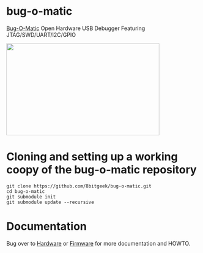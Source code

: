 # bug-o-matic
[Bug-O-Matic](http://www.8bitgeek.net/bug-o-matic) Open Hardware USB Debugger Featuring JTAG/SWD/UART/I2C/GPIO 

[<img src="http://www.8bitgeek.net/bug-o-matic/bug-o-matic.png" width="400" height="240">](http://www.8bitgeek.net/bug-o-matic)

# Cloning and setting up a working coopy of the bug-o-matic repository

```
git clone https://github.com/8bitgeek/bug-o-matic.git
cd bug-o-matic
git submodule init
git submodule update --recursive
```

# Documentation

Bug over to [Hardware](https://github.com/8bitgeek/bug-o-matic/tree/master/hw) or [Firmware](https://github.com/8bitgeek/bug-o-matic/tree/master/fw) for more documentation and HOWTO.
